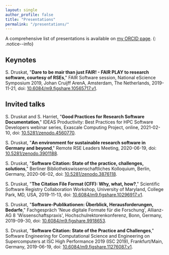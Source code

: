 ```yaml
---
layout: single
author_profile: false
title: "Presentations"
permalink: "/presentations/"
---
```


A comprehensive list of presentations is available on [my <i class="fab fa-fw fa-orcid"></i> ORCID page](https://orcid.org/0000-0003-4925-7248).
{: .notice--info}

## Keynotes

S. Druskat, "**Dare to be mair than just FAIR! - FAIR PLAY to research software, courtesy of RSEs**," FAIR Software session, National eScience Symposium 2019, Johan Cruijff ArenA, Amsterdam, The Netherlands, 2019-11-21, doi: [10.6084/m9.figshare.10565717.v1](https://doi.org/10.6084/M9.FIGSHARE.10565717.V1).

## Invited talks

S. Druskat and S. Harriet, "**Good Practices for Research Software Documentation**," IDEAS Productivity: Best Practices for HPC Software Developers webinar series, Exascale Computing Project, online, 2021-02-10, doi: [10.5281/zenodo.4560770](https://doi.org/10.5281/zenodo.4560770).

S. Druskat, "**An environment for sustainable research software in Germany and beyond**," Remote RSE Leaders Meeting, 2020-06-19, doi: [10.5281/zenodo.3901188](https://doi.org/10.5281/zenodo.3901188).

S. Druskat, "**Software Citation: State of the practice, challenges, solutions**," Berliner Bibliothekswissenschaftliches Kolloquium, Berlin, Germany, 2020-06-02, doi: [10.5281/zenodo.3876118](https://doi.org/10.5281/zenodo.3876118).

S. Druskat, "**The Citation File Format (CFF): Why, what, how?**," Scientific Software Registry Collaboration Workshop, University of Maryland, College Park, MD, USA, 2019-11-13, doi: [10.6084/m9.figshare.10296917.v1](https://doi.org/10.6084/m9.figshare.10296917.v1).

S. Druskat, "**Software-Publikationen: Überblick, Herausforderungen, Bedarfe**," Fachgespräch 'Neue digitale Formate für die Forschung', Allianz-AG 8 'Wissenschaftspraxis', Hochschulrektorenkonferenz, Bonn, Germany, 2019-09-30, doi: [10.6084/m9.figshare.9918653](https://doi.org/10.6084/m9.figshare.9918653).

S. Druskat, "**Software Citation: State of the Practice and Challenges**," Software Engineering for Computational Science and Engineering on Supercomputers at ISC High Performance 2019 (ISC 2019), Frankfurt/Main, Germany, 2019-06-19, doi: [10.6084/m9.figshare.11276087.v1](https://doi.org/10.6084/m9.figshare.11276087.v1).
